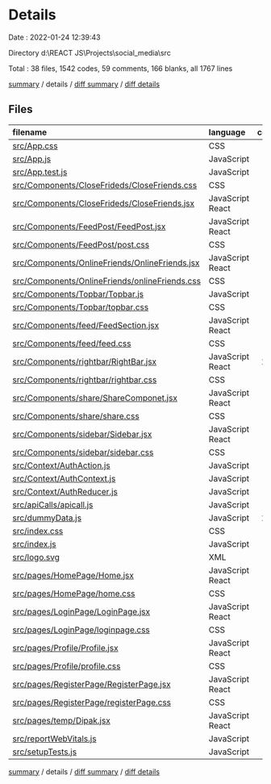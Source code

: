 # Details

Date : 2022-01-24 12:39:43

Directory d:\REACT JS\Projects\social_media\src

Total : 38 files,  1542 codes, 59 comments, 166 blanks, all 1767 lines

[summary](results.md) / details / [diff summary](diff.md) / [diff details](diff-details.md)

## Files
| filename | language | code | comment | blank | total |
| :--- | :--- | ---: | ---: | ---: | ---: |
| [src/App.css](/src/App.css) | CSS | 0 | 0 | 1 | 1 |
| [src/App.js](/src/App.js) | JavaScript | 43 | 0 | 13 | 56 |
| [src/App.test.js](/src/App.test.js) | JavaScript | 7 | 0 | 2 | 9 |
| [src/Components/CloseFrideds/CloseFriends.css](/src/Components/CloseFrideds/CloseFriends.css) | CSS | 12 | 0 | 1 | 13 |
| [src/Components/CloseFrideds/CloseFriends.jsx](/src/Components/CloseFrideds/CloseFriends.jsx) | JavaScript React | 15 | 0 | 2 | 17 |
| [src/Components/FeedPost/FeedPost.jsx](/src/Components/FeedPost/FeedPost.jsx) | JavaScript React | 77 | 4 | 13 | 94 |
| [src/Components/FeedPost/post.css](/src/Components/FeedPost/post.css) | CSS | 67 | 0 | 2 | 69 |
| [src/Components/OnlineFriends/OnlineFriends.jsx](/src/Components/OnlineFriends/OnlineFriends.jsx) | JavaScript React | 16 | 0 | 2 | 18 |
| [src/Components/OnlineFriends/onlineFriends.css](/src/Components/OnlineFriends/onlineFriends.css) | CSS | 28 | 0 | 3 | 31 |
| [src/Components/Topbar/Topbar.js](/src/Components/Topbar/Topbar.js) | JavaScript | 52 | 0 | 1 | 53 |
| [src/Components/Topbar/topbar.css](/src/Components/Topbar/topbar.css) | CSS | 81 | 4 | 3 | 88 |
| [src/Components/feed/FeedSection.jsx](/src/Components/feed/FeedSection.jsx) | JavaScript React | 31 | 4 | 3 | 38 |
| [src/Components/feed/feed.css](/src/Components/feed/feed.css) | CSS | 6 | 0 | 0 | 6 |
| [src/Components/rightbar/RightBar.jsx](/src/Components/rightbar/RightBar.jsx) | JavaScript React | 119 | 2 | 28 | 149 |
| [src/Components/rightbar/rightbar.css](/src/Components/rightbar/rightbar.css) | CSS | 83 | 0 | 2 | 85 |
| [src/Components/share/ShareComponet.jsx](/src/Components/share/ShareComponet.jsx) | JavaScript React | 76 | 1 | 14 | 91 |
| [src/Components/share/share.css](/src/Components/share/share.css) | CSS | 66 | 1 | 1 | 68 |
| [src/Components/sidebar/Sidebar.jsx](/src/Components/sidebar/Sidebar.jsx) | JavaScript React | 62 | 0 | 6 | 68 |
| [src/Components/sidebar/sidebar.css](/src/Components/sidebar/sidebar.css) | CSS | 50 | 1 | 2 | 53 |
| [src/Context/AuthAction.js](/src/Context/AuthAction.js) | JavaScript | 19 | 0 | 3 | 22 |
| [src/Context/AuthContext.js](/src/Context/AuthContext.js) | JavaScript | 21 | 30 | 4 | 55 |
| [src/Context/AuthReducer.js](/src/Context/AuthReducer.js) | JavaScript | 43 | 0 | 9 | 52 |
| [src/apiCalls/apicall.js](/src/apiCalls/apicall.js) | JavaScript | 12 | 0 | 1 | 13 |
| [src/dummyData.js](/src/dummyData.js) | JavaScript | 138 | 0 | 1 | 139 |
| [src/index.css](/src/index.css) | CSS | 12 | 0 | 2 | 14 |
| [src/index.js](/src/index.js) | JavaScript | 15 | 3 | 3 | 21 |
| [src/logo.svg](/src/logo.svg) | XML | 1 | 0 | 0 | 1 |
| [src/pages/HomePage/Home.jsx](/src/pages/HomePage/Home.jsx) | JavaScript React | 18 | 0 | 2 | 20 |
| [src/pages/HomePage/home.css](/src/pages/HomePage/home.css) | CSS | 4 | 0 | 0 | 4 |
| [src/pages/LoginPage/LoginPage.jsx](/src/pages/LoginPage/LoginPage.jsx) | JavaScript React | 38 | 1 | 5 | 44 |
| [src/pages/LoginPage/loginpage.css](/src/pages/LoginPage/loginpage.css) | CSS | 80 | 1 | 3 | 84 |
| [src/pages/Profile/Profile.jsx](/src/pages/Profile/Profile.jsx) | JavaScript React | 44 | 1 | 11 | 56 |
| [src/pages/Profile/profile.css](/src/pages/Profile/profile.css) | CSS | 41 | 0 | 4 | 45 |
| [src/pages/RegisterPage/RegisterPage.jsx](/src/pages/RegisterPage/RegisterPage.jsx) | JavaScript React | 64 | 1 | 11 | 76 |
| [src/pages/RegisterPage/registerPage.css](/src/pages/RegisterPage/registerPage.css) | CSS | 80 | 1 | 3 | 84 |
| [src/pages/temp/Dipak.jsx](/src/pages/temp/Dipak.jsx) | JavaScript React | 8 | 0 | 2 | 10 |
| [src/reportWebVitals.js](/src/reportWebVitals.js) | JavaScript | 12 | 0 | 2 | 14 |
| [src/setupTests.js](/src/setupTests.js) | JavaScript | 1 | 4 | 1 | 6 |

[summary](results.md) / details / [diff summary](diff.md) / [diff details](diff-details.md)